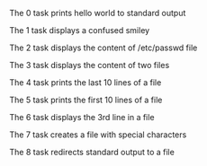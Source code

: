 The 0 task prints hello world to standard output

The 1 task displays a confused smiley

The 2 task displays the content of /etc/passwd file

The 3 task displays the content of two files

The 4 task prints the last 10 lines of a file

The 5 task prints the first 10 lines of a file

The 6 task displays the 3rd line in a file

The 7 task creates a file with special characters

The 8 task redirects standard output to a file
